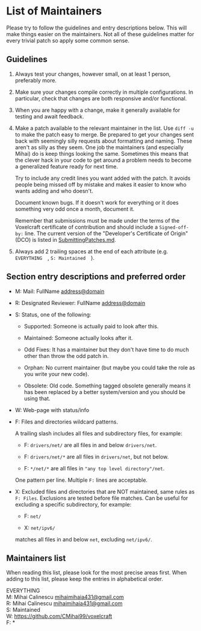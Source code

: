 <!--
-----------------------------------------------------------------------------------------
Copyright (c) 2023 Voxelcraft

For copying notice, see https://github.com/CMihai99/voxelcraft/blob/main/COPYING.
For licenses we use, see https://github.com/CMihai99/voxelcraft/tree/main/LICENSES.
-----------------------------------------------------------------------------------------
-->

# List of Maintainers

Please try to follow the guidelines and entry descriptions below.
This will make things easier on the maintainers. Not all of these
guidelines matter for every trivial patch so apply some common sense.

## Guidelines

1. Always test your changes, however small, on at least 1 person,
   preferably more.

2. Make sure your changes compile correctly in multiple configurations.
   In particular, check that changes are both responsive and/or functional.

3. When you are happy with a change, make it generally available
   for testing and await feedback.

4. Make a patch available to the relevant maintainer in the list.
   Use `diff -u` to make the patch easy to merge. Be prepared to get
   your changes sent back with seemingly silly requests about formatting
   and naming. These aren't as silly as they seem. One job the maintainers
   (and especially Mihai) do is keep things looking the same. Sometimes
   this means that the clever hack in your code to get around a problem
   needs to become a generalized feature ready for next time.

   Try to include any credit lines you want added with the patch.
   It avoids people being missed off by mistake and makes it easier
   to know who wants adding and who doesn't.

   Document known bugs. If it doesn't work for everything or it does
   something very odd once a month, document it.

   Remember that submissions must be made under the terms of the Voxelcraft
   certificate of contribution and should include a `Signed-off-by:` line.
   The current version of the "Developer's Certificate of Origin" (DCO)
   is listed in [SubmittingPatches.md](https://github.com/CMihai99/voxelcraft/blob/main/docs/how-to/maintaining/SubmittingPatches.md).

5. Always add 2 trailing spaces at the end of each attribute
(e.g. `EVERYTHING  `, `S: Maintained  `).

## Section entry descriptions and preferred order

- M: Mail: FullName <address@domain>

- R: Designated Reviewer: FullName <address@domain>

- S: Status, one of the following:

  - Supported: Someone is actually paid to look after this.

  - Maintained: Someone actually looks after it.

  - Odd Fixes: It has a maintainer but they don't have time to do much
    other than throw the odd patch in.

  - Orphan: No current maintainer (but maybe you could take the role
    as you write your new code).

  - Obsolete: Old code. Something tagged obsolete generally means it has
    been replaced by a better system/version and you should be using that.

- W: Web-page with status/info

- F: Files and directories wildcard patterns.
  
  A trailing slash includes all files and subdirectory files, for example:

  - F: `drivers/net/` are all files in and below `drivers/net`.

  - F: `drivers/net/*` are all files in `drivers/net`, but not below.

  - F: `*/net/*` are all files in `"any top level directory"/net`.

  One pattern per line. Multiple `F:` lines are acceptable.

- X: Excluded files and directories that are NOT maintained,
  same rules as `F: Files`. Exclusions are tested before file matches.
  Can be useful for excluding a specific subdirectory, for example:

  - F: `net/`

  - X: `net/ipv6/`

  matches all files in and below `net`, excluding `net/ipv6/`.

## Maintainers list

When reading this list, please look for the most precise areas first.
When adding to this list, please keep the entries in alphabetical order.

EVERYTHING  
M: Mihai Calinescu <mihaimihaia431@gmail.com>  
R: Mihai Calinescu <mihaimihaia431@gmail.com>  
S: Maintained  
W: <https://github.com/CMihai99/voxelcraft>  
F: *  
